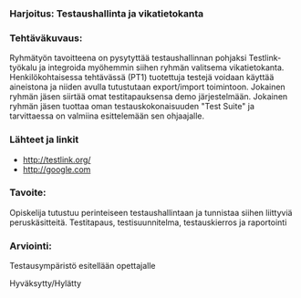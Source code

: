 ### Harjoitus:  Testaushallinta ja vikatietokanta 


### Tehtäväkuvaus:

Ryhmätyön tavoitteena on pysytyttää testaushallinnan pohjaksi Testlink-työkalu ja integroida myöhemmin siihen ryhmän valitsema vikatietokanta. Henkilökohtaisessa tehtävässä (PT1) tuotettuja testejä voidaan käyttää aineistona ja niiden avulla tutustutaan export/import toimintoon. Jokainen ryhmän jäsen siirtää omat testitapauksensa demo järjestelmään.
Jokainen ryhmän jäsen tuottaa oman testauskokonaisuuden "Test Suite" ja tarvittaessa on valmiina esittelemään sen ohjaajalle.


### Lähteet ja linkit

* http://testlink.org/
* http://google.com

### Tavoite:

Opiskelija tutustuu perinteiseen testaushallintaan ja tunnistaa siihen liittyviä peruskäsitteitä.
Testitapaus, testisuunnitelma, testauskierros ja raportointi


### Arviointi:

Testausympäristö esitellään opettajalle  

Hyväksytty/Hylätty
